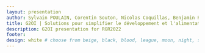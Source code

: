 ```yaml
---
layout: presentation
author: Sylvain POULAIN, Corentin Souton, Nicolas Coquillas, Benjamin Robert
title: G2OI | Solutions pour simplifier le développement et l'alimentation d'infrastructures de données géospatiales
description: G2OI presentation for RGR2022
footer:
design: white # choose from beige, black, blood, league, moon, night, serif, simple, sky, solarized, white
---
```

